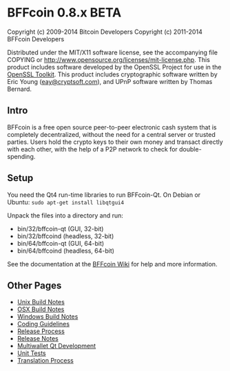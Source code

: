 BFFcoin 0.8.x BETA
====================

Copyright (c) 2009-2014 Bitcoin Developers
Copyright (c) 2011-2014 BFFcoin Developers

Distributed under the MIT/X11 software license, see the accompanying
file COPYING or http://www.opensource.org/licenses/mit-license.php.
This product includes software developed by the OpenSSL Project for use in the [OpenSSL Toolkit](http://www.openssl.org/). This product includes
cryptographic software written by Eric Young ([eay@cryptsoft.com](mailto:eay@cryptsoft.com)), and UPnP software written by Thomas Bernard.


Intro
---------------------
BFFcoin is a free open source peer-to-peer electronic cash system that is
completely decentralized, without the need for a central server or trusted
parties.  Users hold the crypto keys to their own money and transact directly
with each other, with the help of a P2P network to check for double-spending.


Setup
---------------------
You need the Qt4 run-time libraries to run BFFcoin-Qt. On Debian or Ubuntu:
	`sudo apt-get install libqtgui4`

Unpack the files into a directory and run:

- bin/32/bffcoin-qt (GUI, 32-bit)
- bin/32/bffcoind (headless, 32-bit)
- bin/64/bffcoin-qt (GUI, 64-bit)
- bin/64/bffcoind (headless, 64-bit)

See the documentation at the [BFFcoin Wiki](http://bffcoin.info)
for help and more information.


Other Pages
---------------------
- [Unix Build Notes](build-unix.md)
- [OSX Build Notes](build-osx.md)
- [Windows Build Notes](build-msw.md)
- [Coding Guidelines](coding.md)
- [Release Process](release-process.md)
- [Release Notes](release-notes.md)
- [Multiwallet Qt Development](multiwallet-qt.md)
- [Unit Tests](unit-tests.md)
- [Translation Process](translation_process.md)
